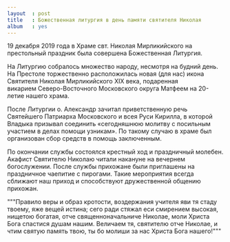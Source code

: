 ```yaml
---
layout  : post
title   : Божественная литургия в день памяти святителя Николая
album   : yes
---
```

19 декабря 2019 года в Храме свт. Николая Мирликийского на престольный праздник была совершена Божественная Литургия. 

На Литургию собралось множество народу, несмотря на будний день. На Престоле торжественно расположилась новая (для нас) икона Святителя Николая Мирликийского XIX века, подаренная викарием Северо-Восточного Московского округа Матфеем на 20-летие нашего храма. 

После Литургии о. Александр зачитал приветственную речь Святейшего Патриарха Московского и всея Руси Кирилла, в которой Владыка призывал соединить «сегодняшнюю молитву с посильным участием в делах помощи узникам». По такому случаю в храме был организован сбор средств в помощь заключенным.

По окончании службы состоялся крестный ход и праздничный молебен. Акафист Святителю Николаю читали накануне на вечернем богослужении.
После службы прихожане были приглашены на праздничное чаепитие с пирогами. Такие мероприятия всегда сближают наш приход и способствуют дружественной общению прихожан.

"""Правило веры и образ кротости, воздержания учителя яви тя стаду твоему, яже вещей истина; сего ради стяжал еси смирением высокая, нищетою богатая, отче священноначальниче Николае, моли Христа Бога спастися душам нашим.
Величаем тя, святителю отче Николае, и чтим святую память твою, ты бо молиши за нас Христа Бога нашего!"""



